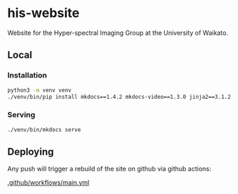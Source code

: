 # his-website
Website for the Hyper-spectral Imaging Group at the University of Waikato.

## Local

### Installation

```bash
python3 -m venv venv
./venv/bin/pip install mkdocs==1.4.2 mkdocs-video==1.3.0 jinja2==3.1.2 "Markdown<3.4.0" mkdocs-table-reader-plugin==1.1.0 mkdocs-material==8.5.10
```

### Serving

```bash
./venv/bin/mkdocs serve
```

## Deploying

Any push will trigger a rebuild of the site on github via github actions:

[.github/workflows/main.yml](.github/workflows/main.yml)

